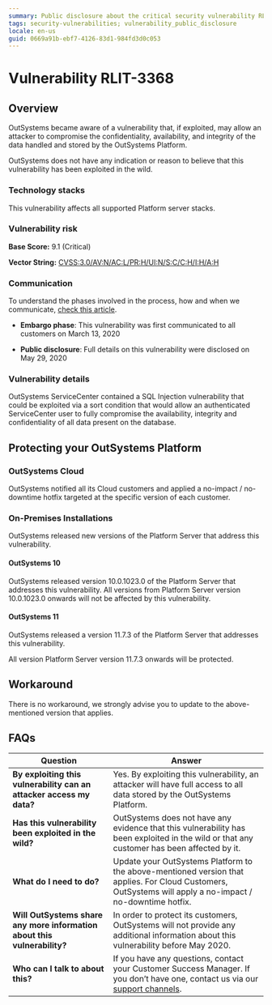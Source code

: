 ```yaml
---
summary: Public disclosure about the critical security vulnerability RLIT-3368
tags: security-vulnerabilities; vulnerability_public_disclosure
locale: en-us
guid: 0669a91b-ebf7-4126-83d1-984fd3d0c053
---
```



# Vulnerability RLIT-3368

## Overview

OutSystems became aware of a vulnerability that, if exploited, may allow an attacker to compromise the confidentiality, availability, and integrity of the data handled and stored by the OutSystems Platform.

OutSystems does not have any indication or reason to believe that this vulnerability has been exploited in the wild.

### Technology stacks

This vulnerability affects all supported Platform server stacks.

### Vulnerability risk

**Base Score:** 9.1 (Critical)

**Vector String:** [CVSS:3.0/AV:N/AC:L/PR:H/UI:N/S:C/C:H/I:H/A:H](https://www.first.org/cvss/calculator/3.0#CVSS:3.0/AV:N/AC:L/PR:H/UI:N/S:C/C:H/I:H/A:H)

### Communication
To understand the phases involved in the process, how and when we communicate, [check this article](https://success.outsystems.com/Support/Security/Vulnerabilities).

* **Embargo phase**: This vulnerability was first communicated to all customers on March 13, 2020

* **Public disclosure**: Full details on this vulnerability were disclosed on May 29, 2020

### Vulnerability details

OutSystems ServiceCenter contained a SQL Injection vulnerability that could be exploited via a sort condition that would allow an authenticated ServiceCenter user to fully compromise the availability, integrity and confidentiality of all data present on the database.

## Protecting your OutSystems Platform
### OutSystems Cloud
OutSystems notified all its Cloud customers and applied a no-impact / no-downtime hotfix targeted at the specific version of each customer.

### On-Premises Installations
OutSystems released new versions of the Platform Server that address this vulnerability.

#### OutSystems 10

OutSystems released version 10.0.1023.0 of the Platform Server that addresses this vulnerability.
All versions from Platform Server version 10.0.1023.0 onwards will not be affected by this vulnerability.

#### OutSystems 11

OutSystems released a version 11.7.3 of the Platform Server that addresses this vulnerability.

All version Platform Server version 11.7.3 onwards will be protected.

## Workaround

There is no workaround, we strongly advise you to update to the above-mentioned version that applies.

## FAQs

 

| Question         | Answer                                             |
|--------------------------------------------------------------------------|---------------------------------------------------------------------------------------------------------------------------------------------------------------------|
| **By exploiting this vulnerability can an attacker access my data?**         | Yes. By exploiting this vulnerability, an attacker will have full access to all data stored by the OutSystems Platform.                                             |
| **Has this vulnerability been exploited in the wild?**                   | OutSystems does not have any evidence that this vulnerability has been exploited in the wild or that any customer has been affected by it.                          |
| **What do I need to do?**                                                | Update your OutSystems Platform to the above-mentioned version that applies. For Cloud Customers, OutSystems will apply a no-impact / no-downtime hotfix.            |
| **Will OutSystems share any more information about this vulnerability?** | In order to protect its customers, OutSystems will not provide any additional information about this vulnerability before May 2020.                                 |
| **Who can I talk to about this?**                                        | If you have any questions, contact your Customer Success Manager. If you don’t have one, contact us via our [support channels](https://success.outsystems.com/Support/Enterprise_Customers/OutSystems_Support/01_Contact_OutSystems_technical_support#Contact_Channels). |


